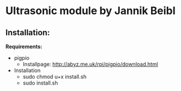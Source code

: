 # Ultrasonic module by Jannik Beibl

## Installation:

**Requirements:**
* pigpio
    * Installpage: http://abyz.me.uk/rpi/pigpio/download.html
* Installation
    * sudo chmod u+x install.sh
    * sudo install.sh